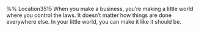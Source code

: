 %% Location3515 
When you make a business, you’re making a little world where you control the laws. It doesn’t matter how things are done everywhere else. In your little world, you can make it like it should be. 